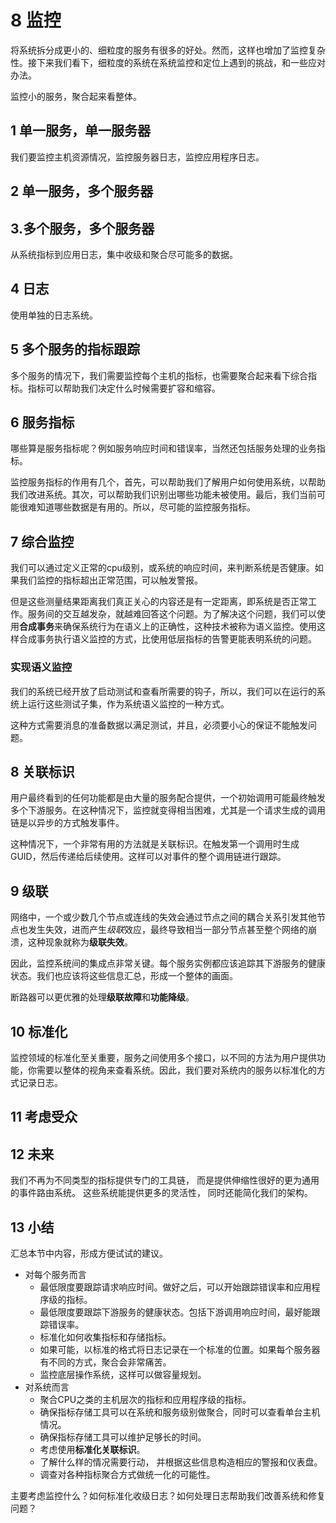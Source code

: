 # 8 监控

将系统拆分成更小的、细粒度的服务有很多的好处。然而，这样也增加了监控复杂性。接下来我们看下，细粒度的系统在系统监控和定位上遇到的挑战，和一些应对办法。

监控小的服务，聚合起来看整体。

## 1 单一服务，单一服务器

我们要监控主机资源情况，监控服务器日志，监控应用程序日志。

## 2 单一服务，多个服务器

## 3.多个服务，多个服务器

从系统指标到应用日志，集中收级和聚合尽可能多的数据。

## 4 日志

使用单独的日志系统。

## 5 多个服务的指标跟踪

多个服务的情况下，我们需要监控每个主机的指标，也需要聚合起来看下综合指标。指标可以帮助我们决定什么时候需要扩容和缩容。

## 6 服务指标

哪些算是服务指标呢？例如服务响应时间和错误率，当然还包括服务处理的业务指标。

监控服务指标的作用有几个，首先，可以帮助我们了解用户如何使用系统，以帮助我们改进系统。其次，可以帮助我们识别出哪些功能未被使用。最后，我们当前可能很难知道哪些数据是有用的。所以，尽可能的监控服务指标。

## 7 综合监控

我们可以通过定义正常的cpu级别，或系统的响应时间，来判断系统是否健康。如果我们监控的指标超出正常范围，可以触发警报。

但是这些测量结果距离我们真正关心的内容还是有一定距离，即系统是否正常工作。服务间的交互越发杂，就越难回答这个问题。为了解决这个问题，我们可以使用**合成事务**来确保系统行为在语义上的正确性，这种技术被称为语义监控。使用这样合成事务执行语义监控的方式，比使用低层指标的告警更能表明系统的问题。

### 实现语义监控

我们的系统已经开放了启动测试和查看所需要的钩子，所以，我们可以在运行的系统上运行这些测试子集，作为系统语义监控的一种方式。

这种方式需要消息的准备数据以满足测试，并且，必须要小心的保证不能触发问题。

## 8 关联标识

用户最终看到的任何功能都是由大量的服务配合提供，一个初始调用可能最终触发多个下游服务。在这种情况下，监控就变得相当困难，尤其是一个请求生成的调用链是以异步的方式触发事件。

这种情况下，一个非常有用的方法就是关联标识。在触发第一个调用时生成GUID，然后传递给后续使用。这样可以对事件的整个调用链进行跟踪。

## 9 级联

网络中，一个或少数几个节点或连线的失效会通过节点之间的耦合关系引发其他节点也发生失效，进而产生*级联*效应，最终导致相当一部分节点甚至整个网络的崩溃，这种现象就称为**级联失效**。

因此，监控系统间的集成点非常关键。每个服务实例都应该追踪其下游服务的健康状态。我们也应该将这些信息汇总，形成一个整体的画面。

断路器可以更优雅的处理**级联故障**和**功能降级**。

## 10 标准化

监控领域的标准化至关重要，服务之间使用多个接口，以不同的方法为用户提供功能，你需要以整体的视角来查看系统。因此，我们要对系统内的服务以标准化的方式记录日志。

## 11 考虑受众

## 12 未来

我们不再为不同类型的指标提供专门的工具链， 而是提供伸缩性很好的更为通用的事件路由系统。 这些系统能提供更多的灵活性， 同时还能简化我们的架构。 

## 13 小结

汇总本节中内容，形成方便试试的建议。

+ 对每个服务而言
  + 最低限度要跟踪请求响应时间。做好之后，可以开始跟踪错误率和应用程序级的指标。
  + 最低限度要跟踪下游服务的健康状态。包括下游调用响应时间，最好能跟踪错误率。
  + 标准化如何收集指标和存储指标。
  + 如果可能，以标准的格式将日志记录在一个标准的位置。如果每个服务器有不同的方式，聚合会非常痛苦。
  + 监控底层操作系统，这样可以做容量规划。
+ 对系统而言
  + 聚合CPU之类的主机层次的指标和应用程序级的指标。
  + 确保指标存储工具可以在系统和服务级别做聚合，同时可以查看单台主机情况。
  + 确保指标存储工具可以维护足够长的时间。
  + 考虑使用**标准化关联标识**。
  + 了解什么样的情况需要行动， 并根据这些信息构造相应的警报和仪表盘。
  + 调查对各种指标聚合方式做统一化的可能性。

主要考虑监控什么？如何标准化收级日志？如何处理日志帮助我们改善系统和修复问题？